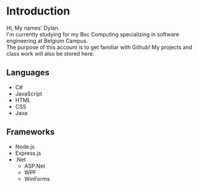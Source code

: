 
# Introduction

Hi, My names' Dylan.  
I'm currently studying for my Bsc Computing specializing in software engineering at Belgium Campus.  
The purpose of this account is to get familiar with Github! My projects and class work will also be stored here.
## Languages
* C#
* JavaScript
* HTML
* CSS
* Java

## Frameworks
* Node.js
* Express.js
* .Net
  * ASP.Net
  * WPF
  * WinForms


<!---
DylanDuPisanieBC/DylanDuPisanieBC is a ✨ special ✨ repository because its `README.md` (this file) appears on your GitHub profile.
You can click the Preview link to take a look at your changes.
--->
